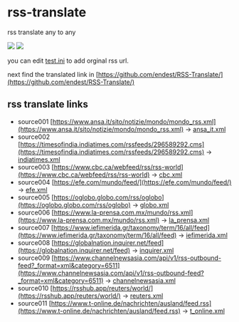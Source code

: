 # rss-translate

rss translate any to any

![](https://github.com/endest/RSS-Translate/workflows/circle_translate/badge.svg)
![](https://github.com/endest/RSS-Translate/workflows/Deploy/badge.svg)

you can edit [test.ini](https://github.com/endest/RSS-Translate/edit/main/test.ini) to add orginal rss url.

next find the translated link in [https://github.com/endest/RSS-Translate/](https://github.com/endest/RSS-Translate/)

## rss translate links

 - source001 [https://www.ansa.it/sito/notizie/mondo/mondo_rss.xml](https://www.ansa.it/sito/notizie/mondo/mondo_rss.xml) -> [ansa_it.xml](rss/ansa_it.xml)
 - source002 [https://timesofindia.indiatimes.com/rssfeeds/296589292.cms](https://timesofindia.indiatimes.com/rssfeeds/296589292.cms) -> [indiatimes.xml](rss/indiatimes.xml)
 - source003 [https://www.cbc.ca/webfeed/rss/rss-world](https://www.cbc.ca/webfeed/rss/rss-world) -> [cbc.xml](rss/cbc.xml)
 - source004 [https://efe.com/mundo/feed/](https://efe.com/mundo/feed/) -> [efe.xml](rss/efe.xml)
 - source005 [https://oglobo.globo.com/rss/oglobo](https://oglobo.globo.com/rss/oglobo) -> [globo.xml](rss/globo.xml)
 - source006 [https://www.la-prensa.com.mx/mundo/rss.xml](https://www.la-prensa.com.mx/mundo/rss.xml) -> [la_prensa.xml](rss/la_prensa.xml)
 - source007 [https://www.iefimerida.gr/taxonomy/term/16/all/feed](https://www.iefimerida.gr/taxonomy/term/16/all/feed) -> [iefimerida.xml](rss/iefimerida.xml)
 - source008 [https://globalnation.inquirer.net/feed](https://globalnation.inquirer.net/feed) -> [inquirer.xml](rss/inquirer.xml)
 - source009 [https://www.channelnewsasia.com/api/v1/rss-outbound-feed?_format=xml&category=6511](https://www.channelnewsasia.com/api/v1/rss-outbound-feed?_format=xml&category=6511) -> [channelnewsasia.xml](rss/channelnewsasia.xml)
 - source010 [https://rsshub.app/reuters/world/](https://rsshub.app/reuters/world/) -> [reuters.xml](rss/reuters.xml)
 - source011 [https://www.t-online.de/nachrichten/ausland/feed.rss](https://www.t-online.de/nachrichten/ausland/feed.rss) -> [t_online.xml](rss/t_online.xml)
